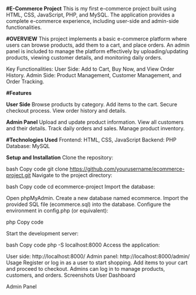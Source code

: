 **#E-Commerce Project**
This is my first e-commerce project built using HTML, CSS, JavaScript, PHP, and MySQL. The application provides a complete e-commerce experience, including user-side and admin-side functionalities.

**#OVERVIEW**
This project implements a basic e-commerce platform where users can browse products, add them to a cart, and place orders.
An admin panel is included to manage the platform effectively by uploading/updating products, viewing customer details, and monitoring daily orders.

Key Functionalities:
User Side: Add to Cart, Buy Now, and View Order History.
Admin Side: Product Management, Customer Management, and Order Tracking.


**#Features**

**User Side**
Browse products by category.
Add items to the cart.
Secure checkout process.
View order history and details.

**Admin Panel**
Upload and update product information.
View all customers and their details.
Track daily orders and sales.
Manage product inventory.


**#Technologies Used**
Frontend: HTML, CSS, JavaScript
Backend: PHP
Database: MySQL


**Setup and Installation**
Clone the repository:

bash
Copy code
git clone https://github.com/yourusername/ecommerce-project.git
Navigate to the project directory:

bash
Copy code
cd ecommerce-project
Import the database:

Open phpMyAdmin.
Create a new database named ecommerce.
Import the provided SQL file (ecommerce.sql) into the database.
Configure the environment in config.php (or equivalent):

php
Copy code
<?php
$host = "localhost";
$user = "your_username";
$password = "your_password";
$database = "ecommerce";
?>
Start the development server:

bash
Copy code
php -S localhost:8000
Access the application:

User side: http://localhost:8000/
Admin panel: http://localhost:8000/admin/
Usage
Register or log in as a user to start shopping.
Add items to your cart and proceed to checkout.
Admins can log in to manage products, customers, and orders.
Screenshots
User Dashboard

Admin Panel

